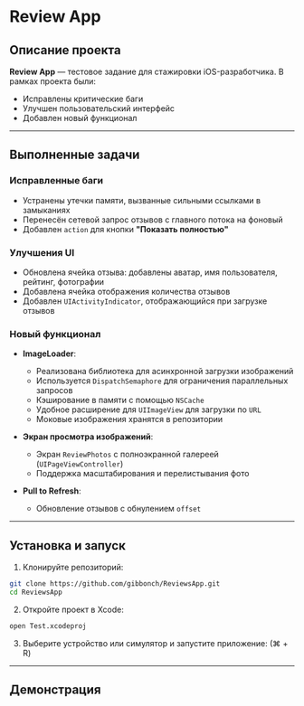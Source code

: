 # Review App

## Описание проекта

**Review App** — тестовое задание для стажировки iOS-разработчика. В рамках проекта были:

* Исправлены критические баги
* Улучшен пользовательский интерфейс
* Добавлен новый функционал

---

## Выполненные задачи

### Исправленные баги

* Устранены утечки памяти, вызванные сильными ссылками в замыканиях
* Перенесён сетевой запрос отзывов с главного потока на фоновый
* Добавлен `action` для кнопки **"Показать полностью"**

### Улучшения UI

* Обновлена ячейка отзыва: добавлены аватар, имя пользователя, рейтинг, фотографии
* Добавлена ячейка отображения количества отзывов
* Добавлен `UIActivityIndicator`, отображающийся при загрузке отзывов

### Новый функционал

* **ImageLoader**:

  * Реализована библиотека для асинхронной загрузки изображений
  * Используется `DispatchSemaphore` для ограничения параллельных запросов
  * Кэширование в памяти с помощью `NSCache`
  * Удобное расширение для `UIImageView` для загрузки по `URL`
  * Моковые изображения хранятся в репозитории

* **Экран просмотра изображений**:

  * Экран `ReviewPhotos` с полноэкранной галереей (`UIPageViewController`)
  * Поддержка масштабирования и перелистывания фото

* **Pull to Refresh**:

  * Обновление отзывов с обнулением `offset`

---

## Установка и запуск

1. Клонируйте репозиторий:

```bash
git clone https://github.com/gibbonch/ReviewsApp.git
cd ReviewsApp
```

2. Откройте проект в Xcode:

```bash
open Test.xcodeproj
```

3. Выберите устройство или симулятор и запустите приложение: (⌘ + R)

---

## Демонстрация

